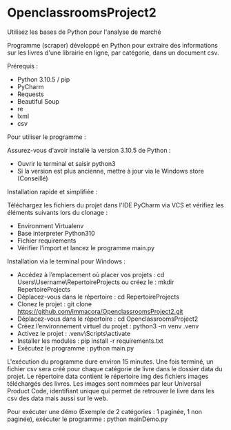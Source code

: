 # OpenclassroomsProject2
Utilisez les bases de Python pour l'analyse de marché

Programme (scraper) développé en Python pour extraire des informations sur les livres d'une librairie en ligne, par catégorie, dans un document csv.

Prérequis :
 - Python 3.10.5 / pip
 - PyCharm
 - Requests
 - Beautiful Soup
 - re
 - lxml
 - csv


Pour utiliser le programme :

Assurez-vous d'avoir installé la version 3.10.5 de Python :
- Ouvrir le terminal et saisir python3
- Si la version est plus ancienne, mettre à jour via le Windows store (Conseillé)

Installation rapide et simplifiée :

Téléchargez les fichiers du projet dans l'IDE PyCharm via VCS et vérifiez les éléments suivants lors du clonage : 
  - Environment Virtualenv
  - Base interpreter Python310
  - Fichier requirements
  - Vérifier l'import et lancez le programme main.py 


Installation via le terminal pour Windows :

- Accédez à l’emplacement où placer vos projets : cd Users\Username\RepertoireProjects ou créez le : mkdir RepertoireProjects
- Déplacez-vous dans le répertoire : cd RepertoireProjects
- Clonez le projet : git clone https://github.com/immacora/OpenclassroomsProject2.git
- Déplacez-vous dans le répertoire : cd OpenclassroomsProject2
- Créez l’environnement virtuel du projet : python3 -m venv .venv
- Activez le projet : .venv\Scripts\activate
- Installer les modules : pip install -r requirements.txt
- Exécutez le programme : python main.py


L'exécution du programme dure environ 15 minutes.
Une fois terminé, un fichier csv sera créé pour chaque catégorie de livre dans le dossier data du projet.
Le répertoire data contient le répertoire img des fichiers images téléchargés des livres.
Les images sont nommées par leur Universal Product Code, identifiant unique qui permet de retrouver le livre dans les csv des data mais aussi sur le web.

Pour exécuter une démo (Exemple de 2 catégories : 1 paginée, 1 non paginée), exécuter le programme : python mainDemo.py